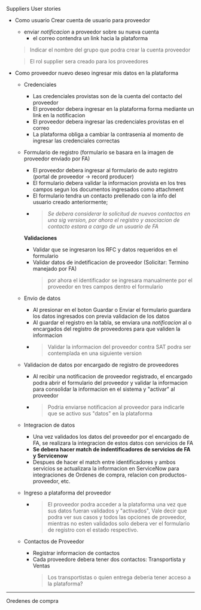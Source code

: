 Suppliers User stories

* Como usuario Crear cuenta de usuario para proveedor
    - enviar *notificacion* a proveedor sobre su nueva cuenta
      - el correo contendra un link hacia la plataforma
    > Indicar el nombre del grupo que podra crear la cuenta proveedor

    > El rol supplier sera creado para los proveedores


* Como proveedor nuevo deseo ingresar mis datos en la plataforma


  * Credenciales
    - Las credenciales provistas son de la cuenta del contacto del proveedor
    - El proveedor debera ingresar en la plataforma forma mediante un link en la notificacion
    - El proveedor debera ingresar las credenciales provistas en el correo
    - La plataforma obliga a cambiar la contrasenia al momento de ingresar las credenciales correctas


  * Formulario de registro (formulario se basara en la imagen de proveedor enviado por FA)
    - El proveedor debera ingresar al formulario de auto registro (portal de proveedor -> record producer)
    - El formulario debera validar la informacion provista en los tres campos segun los documentos ingresados como attachment
    - El formulario tendra un contacto prellenado con la info del usuario creado anteriormente;
    - > *Se debera considerar la solicitud de nuevos contactos en una sig version, por ahora el registro y asociacion de contacto estara a cargo de un usuario de FA*

    **Validaciones**
    - Validar que se ingresaron los RFC y datos requeridos en el formulario
    - Validar datos de indetificacion de proveedor (Solicitar: Termino manejado por FA)
      > por ahora el identificador se ingresara manualmente por el proveedor en tres campos dentro el formulario


  * Envio de datos
    - Al presionar en el boton Guardar o Enviar el formulario guardara los datos ingresados con previa validacion de los datos
    - Al guardar el registro en la tabla, se enviara una *notificacion* al o encargados del registro de proveedores para que validen la informacion
    - > Validar la informacion del proveedor contra SAT podra ser contemplada en una siguiente version


  * Validacion de datos por encargado de registro de proveedores
    - Al recibir una notificacion de proveedor registrado, el encargado podra abrir el formulario del proveedor y validar la informacion para consolidar la informacion en el sistema y "activar" al proveedor
    - > Podria enviarse notificacion al proveedor para indicarle que se activo sus "datos" en la plataforma


  * Integracion de datos
    - Una vez validados los datos del proveedor por el encargado de FA, se realizara la integracion de estos datos con servicios de FA
    - **Se debera hacer match de indentificadores de servicios de FA y Servicenow**
    - Despues de hacer el match entre identificadores y ambos servicios se actualizara la informacion en ServiceNow para integraciones de Ordenes de compra, relacion con productos-proveedor, etc.


  * Ingreso a plataforma del proveedor
    - > El proveedor podra acceder a la plataforma una vez que sus datos fueran validados y "activados", Vale decir que podra ver sus casos y todos las opciones de proveedor, mientras no esten validados solo debera ver el formulario de registro con el estado respectivo.


  * Contactos de Proveedor
    - Registrar informacion de contactos
    - Cada proveedore debera tener dos contactos: Transportista y Ventas
      > Los transportistas o quien entrega deberia tener acceso a la plataforma?



------------------------------------------------------------------

Oredenes de compra

